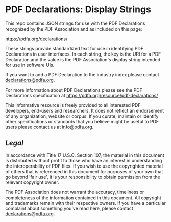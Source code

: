 # **PDF Declarations: Display Strings**

This repo contains JSON strings for use with the PDF Declarations recognized by the PDF Association and as included on this page:

https://pdfa.org/declarations/

These strings provide standardized text for use in identifying PDF Declarations in user interfaces. In each string, the key is the
URI for a PDF Declaration and the value is the PDF Association's display string intended for use in software UIs.

If you want to add a PDF Declaration to the industry index please contact declarations@pdfa.org.

For more information about PDF Declarations please see the PDF Declarations specification at https://pdfa.org/resource/pdf-declarations/

This informative resource is freely provided to all interested PDF developers, end-users and researchers. 
It does not reflect an endorsement of any organization, website or corpus. If you curate, maintain or identify 
other specifications or standards that you believe might be useful to PDF users please contact us at info@pdfa.org.

## *Legal*
In accordance with Title 17 U.S.C. Section 107, the material in this document is distributed without profit to those
who have an interest in understanding the interoperability of PDF files. 
If you wish to use the copyrighted material of others that is referenced in this document for purposes of your own
that go beyond 'fair use', it is your responsibility to obtain permission from the relevant copyright owner.

The PDF Association does not warrant the accuracy, timeliness or completeness of the information contained in this document.
All copyright and trademarks remain with their respective owners. 
If you have a particular complaint about something you’ve read here, please contact declarations@pdfa.org.
